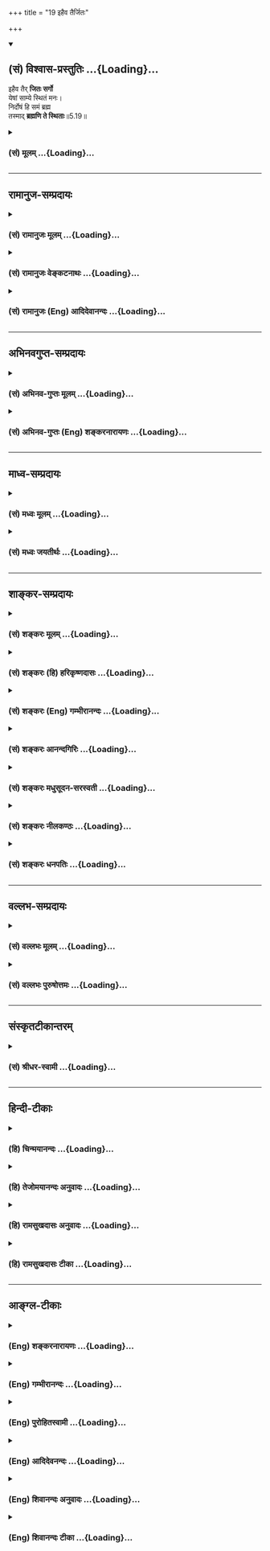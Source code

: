 +++
title = "19 इहैव तैर्जितः"

+++
<div class="js_include" newlevelforh1="2" title="(सं) विश्वास-प्रस्तुतिः" unfilled url="/mahAbhAratam/vyAsaH/shlokashaH/06-bhIShma-parva/03-bhagavad-gItA-parva/saMskRtam/vishvAsa-prastutiH/05_karma-saMnyAsa-yogaH/19_ihaiva_tairjitaH.md">
<details open><summary><h2>(सं) विश्वास-प्रस्तुतिः ...{Loading}...</h2></summary>

इहैव तैर् **जितः सर्गो**  
येषां साम्ये स्थितं मनः।  
निर्दोषं हि समं ब्रह्म  
तस्माद् **ब्रह्मणि ते स्थिताः**॥5.19॥
</details>
</div>
<div class="js_include collapsed" newlevelforh1="3" title="(सं) मूलम्" unfilled url="/mahAbhAratam/vyAsaH/shlokashaH/06-bhIShma-parva/03-bhagavad-gItA-parva/saMskRtam/mUlam/05_karma-saMnyAsa-yogaH/19_ihaiva_tairjitaH.md">
<details><summary><h3>(सं) मूलम् ...{Loading}...</h3></summary>

इहैव तैर्जितः सर्गो येषां साम्ये स्थितं मनः।  
निर्दोषं हि समं ब्रह्म तस्माद्ब्रह्मणि ते स्थिताः।।5.19।।
</details>
</div>


_________________
## रामानुज-सम्प्रदायः
<div class="js_include collapsed" newlevelforh1="3" title="(सं) रामानुजः मूलम्" unfilled url="/mahAbhAratam/vyAsaH/shlokashaH/06-bhIShma-parva/03-bhagavad-gItA-parva/saMskRtam/rAmAnujaH/mUlam/05_karma-saMnyAsa-yogaH/19_ihaiva_tairjitaH.md">
<details><summary><h3>(सं) रामानुजः मूलम् ...{Loading}...</h3></summary>

।।5.19।।**इह एव** साधनानुष्ठानदशायाम् एव **तैः सर्गो जितः** संसारो जितः
**येषाम्** उक्तरीत्या सर्वेषु आत्मसु **साम्ये स्थितं मनः निर्दोषं हि समं
ब्रह्म** प्रकृतिसंसर्गदोषवियुक्ततया समम् आत्मवस्तु हि ब्रह्म आत्मसाम्ये
स्थिताः चेद् **ब्रह्मणि स्थिता** एव **ते।** ब्रह्मणि स्थितिः एव हि
संसारजयः। आत्मसु ज्ञानैकाकारतया साम्यम् एव अनुसन्दधाना मुक्ता एव
इत्यर्थः। येन प्रकारेण अवस्थितस्य कर्मयोगिनः समदर्शनरूपो ज्ञानविपाको भवति
तं प्रकारम् उपदिशति

</details>
</div>
<div class="js_include collapsed" newlevelforh1="3" title="(सं) रामानुजः वेङ्कटनाथः" unfilled url="/mahAbhAratam/vyAsaH/shlokashaH/06-bhIShma-parva/03-bhagavad-gItA-parva/saMskRtam/rAmAnujaH/venkaTanAthaH/05_karma-saMnyAsa-yogaH/19_ihaiva_tairjitaH.md">
<details><summary><h3>(सं) रामानुजः वेङ्कटनाथः ...{Loading}...</h3></summary>

  
  
।।5.19।। इदं समदर्शित्वं न कालान्तरभाविफलसाधनमात्रं किन्त्विदानीमेव
निश्श्रेयसकल्पां क्लेशनिवृत्तिं दिशतीति समदर्शिनां प्रशंसा क्रियते
इहैवेति श्लोकेन। साधनानुष्ठानदशायामेवेति इहशब्दस्यात्र लोकपरत्वादपि
स्वावस्थाविशेषपरत्वमेवोचितमिति भावः। संसारो जित इति मुक्तप्रायास्त
इत्यर्थः। सृष्ट्यादेरत्रानन्वयात्सर्गशब्दः सृज्यत इति व्युत्पत्त्याऽत्र
संसारपरः। ब्राह्मणचण्डालादीनां
स्पृश्यत्वादिसाम्यप्रसङ्गव्युदासायउक्तरीत्येत्युक्तम्।
निरुपाधिकात्मस्वरूपं ज्ञानैकाकारतया सममिति
पूर्वभाष्योक्तप्रकारेणेत्यर्थः। नन्वात्मन्येव स्थितिः संसारजयहेतुः न तु
तत्साम्ये तत्राह निर्दोषं हि समं ब्रह्मइति। ब्रह्मत्वमेव विधेयम्
अन्यथातस्माद्ब्रह्मणि ते स्थिताः इत्यनन्वयात् समदर्शिनो ब्रह्मणि स्थिताः
समस्य ब्रह्मत्वात् इति ह्यन्वयः स्यात् ततश्चोक्तचोद्यपरिहार
इत्यभिप्रायेणाह आत्मवस्त्विति। ततः किं प्रकृतस्येत्यत्राह ब्रह्मणि
स्थितिरिति। ब्रह्मशब्दोऽत्र शुद्धात्मनि ब्रह्मसाम्यात्। अत्र फलितं
पिण्डितार्थमाह आत्मस्विति।  
  

</details>
</div>
<div class="js_include collapsed" newlevelforh1="3" title="(सं) रामानुजः (Eng) आदिदेवानन्दः" unfilled url="/mahAbhAratam/vyAsaH/shlokashaH/06-bhIShma-parva/03-bhagavad-gItA-parva/saMskRtam/rAmAnujaH/english/AdidevAnandaH/05_karma-saMnyAsa-yogaH/19_ihaiva_tairjitaH.md">
<details><summary><h3>(सं) रामानुजः (Eng) आदिदेवानन्दः ...{Loading}...</h3></summary>

5.19 By those whose minds rest in ealness with regard to all selves in the aforesaid manner, even here, i.e., even at the stage of executing
the means, Samsara is overcome. For the Brahman is of the same nature
everywhere when uncontaminated. The meaning is that the substance of
self, when free from the contaminations resulting from contact with the
Prakrti (body), is the same everywhere i.e., as the Brahman (the Atman).
If they are fixed in the eality of all selves, they verily abide in
Brahman. The abidance in the Brahman is verily the conest of Samsara.
Those who contemplate on the sameness of all selves, because of their
having the form of knowledge, they are liberated. Sri Krsna now teaches
that mode of life by following which the maturity of knowledge in the
form of sameness of vision comes to a Karma Yogin.

</details>
</div>


_________________
## अभिनवगुप्त-सम्प्रदायः
<div class="js_include collapsed" newlevelforh1="3" title="(सं) अभिनव-गुप्तः मूलम्" unfilled url="/mahAbhAratam/vyAsaH/shlokashaH/06-bhIShma-parva/03-bhagavad-gItA-parva/saMskRtam/abhinava-guptaH/mUlam/05_karma-saMnyAsa-yogaH/19_ihaiva_tairjitaH.md">
<details><summary><h3>(सं) अभिनव-गुप्तः मूलम् ...{Loading}...</h3></summary>

।।5.19।। No commentary.

</details>
</div>
<div class="js_include collapsed" newlevelforh1="3" title="(सं) अभिनव-गुप्तः (Eng) शङ्करनारायणः" unfilled url="/mahAbhAratam/vyAsaH/shlokashaH/06-bhIShma-parva/03-bhagavad-gItA-parva/saMskRtam/abhinava-guptaH/english/shankaranArAyaNaH/05_karma-saMnyAsa-yogaH/19_ihaiva_tairjitaH.md">
<details><summary><h3>(सं) अभिनव-गुप्तः (Eng) शङ्करनारायणः ...{Loading}...</h3></summary>

5.19 This sloka does not exit in Gitartha sangraha of Abhinavagupta.

</details>
</div>


_________________
## माध्व-सम्प्रदायः
<div class="js_include collapsed" newlevelforh1="3" title="(सं) मध्वः मूलम्" unfilled url="/mahAbhAratam/vyAsaH/shlokashaH/06-bhIShma-parva/03-bhagavad-gItA-parva/saMskRtam/madhvaH/mUlam/05_karma-saMnyAsa-yogaH/19_ihaiva_tairjitaH.md">
<details><summary><h3>(सं) मध्वः मूलम् ...{Loading}...</h3></summary>

।।5.19।। तदैव स्तौति इहैवेति।

</details>
</div>
<div class="js_include collapsed" newlevelforh1="3" title="(सं) मध्वः जयतीर्थः" unfilled url="/mahAbhAratam/vyAsaH/shlokashaH/06-bhIShma-parva/03-bhagavad-gItA-parva/saMskRtam/madhvaH/jayatIrthaH/05_karma-saMnyAsa-yogaH/19_ihaiva_tairjitaH.md">
<details><summary><h3>(सं) मध्वः जयतीर्थः ...{Loading}...</h3></summary>

।।5.19।। ननूत्तरवाक्ये साम्यदर्शनं मुक्तिसाधनमेवोच्यते तत्कथमुच्यते
अपरोक्षज्ञानसाधनमिति प्राग्ज्ञानिनोऽपि जन्मान्तरसद्भाव उक्तः
तत्कथमिहैवेति तद्देह एव मुक्तिरुक्तेत्यत आह **तदेवे**ति।
स्तुतावधिकोक्तिः सम्भवतीति भावः।

</details>
</div>


_________________
## शाङ्कर-सम्प्रदायः
<div class="js_include collapsed" newlevelforh1="3" title="(सं) शङ्करः मूलम्" unfilled url="/mahAbhAratam/vyAsaH/shlokashaH/06-bhIShma-parva/03-bhagavad-gItA-parva/saMskRtam/shankaraH/mUlam/05_karma-saMnyAsa-yogaH/19_ihaiva_tairjitaH.md">
<details><summary><h3>(सं) शङ्करः मूलम् ...{Loading}...</h3></summary>

।।5.19।। **इह एव** जीवद्भिरेव **तैः** समदर्शिभिः पण्डितैः **जितः**
वशीकृतः **सर्गः** जन्म **येषां साम्ये** सर्वभूतेषु ब्रह्मणि समभावे
**स्थितं** निश्चलीभूतं **मनः** अन्तःकरणम्। **निर्दोषं** यद्यपि दोषवत्सु
श्वपाकादिषु मूढैः तद्दोषैः दोषवत् इव विभाव्यते तथापि तद्दोषैः अस्पृष्टम्
इति निर्दोषं दोषवर्जितं हि यस्मात् नापि स्वगुणभेदभिन्नम् निर्गुणत्वात्
चैतन्यस्य। वक्ष्यति च भगवान् इच्छादीनां क्षेत्रधर्मत्वम्
अनादित्वान्निर्गुणत्वात् (गीता 13.31) इति च। नापि अन्त्या विशेषाः आत्मनो
भेदकाः सन्ति प्रतिशरीरं तेषां सत्त्वे प्रमाणानुपपत्तेः। अतः **समं
ब्रह्म** एकं च। **तस्मात् ब्रह्मणि** एव **ते स्थिताः।** तस्मात् न
दोषगन्धमात्रमपि तान् स्पृशति देहादिसंघातात्मदर्शनाभिमानाभावात् तेषाम्।
देहादिसंघातात्मदर्शनाभिमानवद्विषयं तु तत् सूत्रम् समासमाभ्यां विषमसमे
पूजातः (गौ0 स्मृ0 17.20) इति पूजाविषयत्वेन विशेषणात्। दृश्यते हि
ब्रह्मवित् षडङ्गवित् चतुर्वेदवित् इति पूजादानादौ गुणविशेषसंबन्धः कारणम्।
ब्रह्म तु सर्वगुणदोषसंबन्धवर्जितमित्यतः ब्रह्मणि ते स्थिताः इति युक्तम्।
कर्मविषयं च समासमाभ्याम् इत्यादि। इदं तु सर्वकर्मसंन्यासविषयं प्रस्तुतम्
सर्वकर्माणि मनसा (गीता 5.13) इत्यारभ्य आध्यायपरिसमाप्तेः।। यस्मात्
निर्दोषं समं ब्रह्म आत्मा तस्मात्

</details>
</div>
<div class="js_include collapsed" newlevelforh1="3" title="(सं) शङ्करः (हि) हरिकृष्णदासः" unfilled url="/mahAbhAratam/vyAsaH/shlokashaH/06-bhIShma-parva/03-bhagavad-gItA-parva/saMskRtam/shankaraH/hindI/harikRShNadAsaH/05_karma-saMnyAsa-yogaH/19_ihaiva_tairjitaH.md">
<details><summary><h3>(सं) शङ्करः (हि) हरिकृष्णदासः ...{Loading}...</h3></summary>

।।5.19।। उ₀ वे दोषी नहीं हैं क्योंकि जिनका अन्तःकरण समतामें अर्थात् सब
भूतोंके अन्तर्गत ब्रह्मरूप समभावमें स्थित यानी निश्चल हो गया है उन
समदर्शी पण्डितोंने यहाँ जीवितावस्थामें ही सर्गको यानी जन्मको जीत लिया है
अर्थात् उसे अपने अधीन कर लिया है। क्योंकि ब्रह्म निर्दोष ( और सम ) है।
यद्यपि मूर्ख लोगोंको दोषयुक्त चाण्डालादिमें उनके दोषोंके कारण आत्मा
दोषयुक्तसा प्रतीत होता है तो भी वास्तवमें वह ( आत्मा ) उनके दोषोंसे
निर्लिप्त ही है। चेतन आत्मा निर्गुण होनेके कारण अपने गुणके भेदसे भी
भिन्न नहीं है। भगवान् भी इच्छादिको क्षेत्रके ही धर्म बतलावेंगे तथा अनादि
और निर्गुण होनेके कारण ( आत्मा लिप्त नहीं होता ) यह भी कहेंगे। ( वैशेषिक
शास्त्रमें बतलाये हुए नित्य द्रव्यगत ) अन्त्य विशेष भी आत्मामें भेद
उत्पन्न करनेवाले नहीं हैं क्योंकि प्रत्येक शरीरमें उन अन्त्य विशेषोंके
होनेका कोई प्रमाण सम्भव नहीं है। अतः ( यह सिद्ध हुआ कि ) ब्रह्म सम है और
एक ही है। इसलिये वे समदर्शी पुरुष ब्रह्ममें ही स्थित हैं इसी कारण उनको
दोषकी गन्ध भी स्पर्श नहीं कर पाती क्योंकि उनमेंसे देहादि संघातको
आत्मारूपसे देखनेका अभिमान जाता रहा है।। समासमाभ्यां विषमसमे पूजातः यह
सूत्र पूजाविषयक विशेषणसे युक्त होनेके कारण देहादि संघातमें आत्मदृष्टिके
अभिमानवाले पुरुषोंके विषयमें है। क्योंकि पूजा दान आदि कर्मोंमें (
भेदबुद्धिका ) कारण ब्रह्मवेत्ता छओं अङ्गोंको जाननेवाला चारों वेदोंको
जाननेवाला इत्यादि विशेष गुणोंका सम्बन्ध देखा जाता है। परंतु ब्रह्म
सम्पूर्ण गुणदोषोंके सम्बन्धसे रहित है इसलिये यह ( कहना ) ठीक है कि वे
ब्रह्ममें स्थित हैं। इसके अतिरिक्त समासमाभ्याम् इत्यादि कथन तो
कर्मियोंके विषयमें है और यह सर्वकर्माणि मनसा इस श्लोकसे लेकर
अध्यायसमाप्तितक सारा प्रकरण सर्वकर्मसंन्यासी के विषयमें है।

</details>
</div>
<div class="js_include collapsed" newlevelforh1="3" title="(सं) शङ्करः (Eng) गम्भीरानन्दः" unfilled url="/mahAbhAratam/vyAsaH/shlokashaH/06-bhIShma-parva/03-bhagavad-gItA-parva/saMskRtam/shankaraH/english/gambhIrAnandaH/05_karma-saMnyAsa-yogaH/19_ihaiva_tairjitaH.md">
<details><summary><h3>(सं) शङ्करः (Eng) गम्भीरानन्दः ...{Loading}...</h3></summary>

5.19 Iha eva, here itself, even while they are living; is sargah, rirth;
jitah, conered, overcome; taih, by them, by the learned ones who see
with eanimity; yesam, whose; manah, minds, the internal organs; are
sthitam, established, made steadfast; samye, on sameness, in Brahman
that exists as the same in all beings. It is nirdosam, free from
defects. Because of Its existence in such mean objects as an eater of
dog's meat, etc., though It is supposed by fools to be affected by the
defects of those (objects), still It remains untouched by those
blemishes, hi, because It is free from defects. Nor even is It
differentiated by Its alities, since Consciousness is free from
alifications. And the Lord will speak of desires etc. (cf. 13.6 etc.) as
the attributes of the aggregate of body and organs, and will also say,
'Being without beginning and without alities' (13.31). Nor even are
there the ultimate distinctions which can create differentiation in the
Self, \[According to the Vaisesikas, everything is possessed of not only
alities but also of antya-visesa (ultimate distinction), which is a
category like substance, ality, action, etc. This distinction makes
every entity different from other entities. Thus, individual souls have
their own ultimate distinctions by the very fact that they are
individuals. Vedanta denies such a category. Besides, the Self is one
and omnipresent. Therefore there is nothing else from which It can be
distinguished.-Tr.\] because there is nothing to prove that these
ultimate distinctions exist in every body. Hence, samam brahma, Brahman
is the same and one. Tasmat, therefore; te, they; sthitah, are
established; brahmani, in Brahman Itself. As a result, not even a shade
of defect touches them. For they have no self-identification in the form
of perceiving the aggregate of body etc. as the Self. On the other hand,
that statement (Gau. Sm. 17.20) refers to the man who has
self-identification in the form of perceiving the aggregate of body,
(organs) etc. as the Self, for that statement-'A sacrificer incurs sin
by not adoring eally one who is an eal, and by adoring eally one who is
not eal to himself, pointedly refers to persons who are the objects of
adoration. It is indeed seen that in worship, charity, etc. the
determining factors are the possession of such special alities as being
'a knower of Brahman', 'versed in the six auxiliary branches of Vedic
learning', and 'versed in the four Vedas'. But Brahman is bereft of
association with all alities and defects. This being so, it is logical
that they are established in Brahman. And 'adoring an eal, ৷৷.an uneal,'
etc. has reference to men of action. \[Those engaged in actions with a
sense of agentship, etc.-Tr.\] But this subject under consideration,
beginning from 'The embodied man৷৷.having given up all actions mentally'
(13) to the end of the chapter, is concerning one who has given up all
actions. Since the Self is Brahman which is without blemish and is the
same (in all), therefore-

</details>
</div>
<div class="js_include collapsed" newlevelforh1="3" title="(सं) शङ्करः आनन्दगिरिः" unfilled url="/mahAbhAratam/vyAsaH/shlokashaH/06-bhIShma-parva/03-bhagavad-gItA-parva/saMskRtam/shankaraH/AnandagiriH/05_karma-saMnyAsa-yogaH/19_ihaiva_tairjitaH.md">
<details><summary><h3>(सं) शङ्करः आनन्दगिरिः ...{Loading}...</h3></summary>

।।5.19।। सात्त्विकेषु राजसेषु तामसेषु च सत्वेषु समत्वदर्शनमनुचितमिति
शङ्कते **नन्विति।** सर्वत्र समदर्शिनस्तच्छब्देन परामृश्यन्ते। तेषां
दोषवत्त्वादभोज्यान्नत्वमित्यत्र प्रमाणमाह **समासमाभ्यामिति।**
समानामध्ययनादिभिः। समानधर्मकाणां वस्त्रालंकारादिपूजया विषमे
प्रतिपत्तिविशेषे क्रियमाणे सत्यसमानां चासमानधर्मकाणां
कस्यचिदेकवेदत्वमपरस्य द्विवेदत्वमित्यादिधर्मवतां प्रागुक्ततया पूजया समे
प्रतिपत्तिविशेषे पूजयिता पुरुषविशेषं ज्ञात्वा
प्रतिपत्तिमकुर्वन्धनाद्धर्माच्च हीयते तेन सात्त्विके राजसतामसयोश्च
समबुद्धिं कुर्वन्प्रत्यवैतीत्यर्थः। उत्तरत्वेनोत्तरश्लोकमवतारयति **न ते
दोषवन्त इति।** स्मृत्यवष्टम्भेन सर्वसत्त्वेषु समत्वदर्शिनां
दोषवत्त्वमुक्तं कथं नास्तीति प्रतिज्ञामात्रेण सिध्यतीति शङ्कते
**कथमिति।** स्मृतेर्गतिमग्रे वदिष्यन्निर्दोषत्वं समत्वदर्शिनां विशदयति
**इहैवेति।** सर्वेषां चेतनानां साम्ये प्रवणमनसां ब्रह्मलोकगमनमन्तरेण
तस्मिन्नेव देहे परिभूतजन्मनामशेषदोषराहित्ये हेतुमाह **निर्दोषं हीति।**
वर्तमानो देहः सप्तम्या परिगृह्यते। तानेव समदर्शिनो विशिनष्टि
**येषामिति।** ननु ब्रह्मणो निर्दोषत्वमसिद्धं दोषवत्सु श्वपाकादिषु
तद्दोषैर्दोषवत्त्वोपलम्भसंभवात्तत्राह **यद्यपीति।** यस्मात्तन्निर्दोषं
तस्मात्तस्मिन्ब्रह्मणि स्थितैर्निर्दोषैः सर्गो जित इति संबन्धः। ब्रह्मणो
गुणभूयस्त्वादल्पीयान्दोषोऽपि स्यादित्याशङ्क्याह **नापीति।** चेतनस्य
स्वगुणविशेषविशिष्टत्वमनिष्टं निर्गुणत्वश्रवणादित्ययुक्तमिच्छादीनां
परिशेषादात्मधर्मत्वस्य कैश्चिन्निश्चितत्वादित्याशङ्क्याह **वक्ष्यति
चेति।** आत्मनो निर्गुणत्वे वाक्यशेषं प्रमाणयति **अनादित्वादिति।** चकारो
वक्ष्यतीत्यनेन संबन्धार्थः। गुणदोषवशादात्मनो भेदाभावेऽपि
भेदोऽन्त्यविशेषेभ्यो भविष्यतीत्यतिप्रसङ्गादाशङ्क्य दूषयति **नापीति।**
प्रतिशरीरमात्मभेदसिद्धौ तद्धेतुत्वेन तेषां सत्त्वं तेषां च सत्त्वे
प्रतिशरीरमात्मनो भेदसिद्धिरिति परस्पराश्रयत्वमभिप्रेत्य हेतुमाह
प्रतिशरीरमिति। आत्मनो भेदकाभावे फलितमाह **अत इति।** समत्वमेव व्याकरोति
**एकं चेति।** ब्रह्मणो निर्विशेषत्वेनैकत्वाज्जीवानां च
भेदकाभावेनैकत्वस्योक्तत्वादेकलक्षणत्वादेकत्वं जीवब्रह्मणोरेष्टव्यमित्याह
**तस्मादिति।** जीवब्रह्मणोरेकत्वे जीवानां ब्रह्मवन्निर्दोषत्वं
सिध्यतीत्याह **तस्मान्नेति।** तच्छब्दार्थमेव स्फोरयति **देहादीति।** यदि
सर्वसत्त्वेषु समत्वदर्शनमदुष्टमिष्टं तर्हि कथं गौतमसूत्रमित्याशङ्क्याह
**देहादिसंघातेति।** सूत्रस्य यथोक्ताभिमानवद्विषयत्वे गमकमाह **पूजेति।**
यदि वा चतुर्वेदानामेव सतां पूजया वैषम्यं यदि वा चतुर्वेदानां षडङ्गविदां
च पूजया साम्यं तदा तेषामुक्तपूजाविषयाणां केषांचिन्मनोविकारसंभवे कर्ता
प्रत्यवैतीत्यविद्वद्विषयत्वं सूत्रस्य प्रतिभातीत्यर्थः। तत्रैव
चानुभवमनुकूलत्वेनोदाहरति **दृश्यते हीति।** देहादिसंघाताभिमानवतां
गुणदोषसंबन्धसंभवात्तद्विषयं सूत्रमित्युक्तमिदानीं
ब्रह्मात्मदर्शनाभिमानवतां गुणदोषासंबन्धान्न तद्विषयं
सूत्रमित्यभिप्रेत्याह **ब्रह्म त्विति।** इतश्च नेदं सूत्रं
ब्रह्मविद्विषयमित्याह **कर्मीति।** तत्रैव पूजापरिभवसंभवादित्यर्थः। ननु
यत्र समत्वदर्शनं तत्रैव त्विदं सूत्रं नतु कर्मिण्यकर्मिणि वेति
विभागोऽस्ति तत्राह **इदं त्विति।** समत्वदर्शनस्य संन्यासिविषयत्वेन
प्रस्तुतत्वे हेतुमाह **सर्वकर्माणीति।**
आऽध्यायपरिसमाप्तेःसर्वकर्माणीत्यारभ्य तत्र तत्र
सर्वकर्मसंन्यासाभिधानात्तद्विषयमिदं समत्वदर्शनं गम्यते तत्र तन्निरहंकारे
निरवकाशं सूत्रमित्यर्थः।

</details>
</div>
<div class="js_include collapsed" newlevelforh1="3" title="(सं) शङ्करः मधुसूदन-सरस्वती" unfilled url="/mahAbhAratam/vyAsaH/shlokashaH/06-bhIShma-parva/03-bhagavad-gItA-parva/saMskRtam/shankaraH/madhusUdana-sarasvatI/05_karma-saMnyAsa-yogaH/19_ihaiva_tairjitaH.md">
<details><summary><h3>(सं) शङ्करः मधुसूदन-सरस्वती ...{Loading}...</h3></summary>

।।5.19।। ननु सात्त्विकराजसतामसेषु स्वभावविषमेषु प्राणिषु समत्वदर्शनं
धर्मशास्त्रनिषिद्धम्। तथाचतस्यान्नमभोज्यम्इत्युपक्रम्य गौतमः
स्मरतिसमासमाभ्यां विषमसमे पूजातः इति। समासमाभ्यामिति चतुर्थीद्विवचनम्।
विषमसमे इति द्वन्द्वैकवद्भावेन सप्तम्येकवचनम्।
चतुर्वेदपारगाणामत्यन्तसदाचाराणां यादृशो वस्त्रालंकारान्नादिदानपुरःसरः
पूजाविशेषः क्रियते तत्समायैवान्यस्मै चतुर्वेदपारगाय सदाचाराय विषमे
तदपेक्षया न्यूने पूजाप्रकारे कृते तथाल्पवेदानां हीनाचाराणां यादृशो
हीनसाधनः पूजाप्रकारः क्रियते तादृशायैवासमाय
पूर्वोक्तवेदपारगसदाचारब्राह्मणापेक्षया हीनाय तादृशहीनपूजाधिके
मुख्यपूजासमे पूजाप्रकारे कृते उत्तमस्य हीनतया हीनस्योत्तमतया पूजातो
हेतोस्तस्य पूजयितुरन्नमभोज्यं भवतीत्यर्थः। पूजयिता
प्रतिपत्तिविशेषमकुर्वन्धनाद्धर्माच्च हीयत इति च दोषान्तरम्। यद्यपि
यतीनां निष्परिग्रहाणां पाकाभावाद्धनाभावाच्चाभोज्यान्नत्वं धनहीनत्वं च
स्वतएव विद्यते तथापि धर्महानिर्दोषो भवत्येव। अभोज्यान्नत्वं चाशुचित्वेन
पापोत्पत्त्युपलक्षणम्। तपोधनानां च तपएव धनमिति तद्धानिरपि दूषणं
भवत्येवेति कथं समदर्शिनः पण्डिता जीवन्मुक्ता इति प्राप्ते परिहरति तैः
समदर्शिभिः पण्डितैरिहैव जीवनदशायामेव जितोऽतिक्रान्तः सर्गः सृज्यत इति
व्युत्पत्त्या द्वैतप्रपञ्चः। देहपातादूर्ध्वमतिक्रमितव्य इति किमु
वक्तव्यम्। कैः। येषां साम्ये सर्वभूतेषु विषमेष्वपि वर्तमानस्य ब्रह्मणः
समभावे स्थितं निश्चलं मनः। हि यम्मान्निर्दोषं समं सर्वविकारशून्यं
कूटस्थनित्यमेकं च ब्रह्म तस्मात्ते समदर्शिनो ब्रह्मण्येव स्थिताः। अयं
भावः दुष्टत्वं हि द्वेधा भवति अदुष्टस्यापि दुष्टसंबन्धात्स्वतो
दुष्टत्वाद्वा। यथा गङ्गोदकस्य मूत्रगर्तपातात् स्वतएव वा यथा मूत्रादेः।
तत्र दोषवस्तु श्वपाकादिषु स्थितं तद्दोषैर्दुष्यति ब्रह्मेति
मूढैर्विभाव्यमानमपि सर्वदोषासंसृष्टमेव ब्रह्म व्योमवदसङ्गत्वात्। असङ्गो
ह्ययं पुरुषःसूर्यो यथा सर्वलोकस्य चक्षुर्न लिप्यते चाक्षुषैर्बाह्यदोषैः।
एकस्तथा सर्वभूतान्तरात्मा न लिप्यते लोकदुःखेन बाह्यः इति श्रुतेः। नापि
कामादिधर्मवत्तया स्वतएव कलुषितं कामादेरन्तःकरणधर्मत्वस्य
श्रुतिस्मृतिसिद्धत्वात्। तस्मान्निर्दोषब्रह्मरूपा यतयो जीवन्मुक्ता
अभोज्यान्नादिदोषदुष्टाश्चेति व्याहतम्।
स्मृतिस्त्वविद्वद्गृहस्थविषयैवतस्यान्नमभोज्यम् इत्युपक्रमात् पूजात इति
मध्ये निर्देशात्धनाद्धर्माच्च हीयते इत्युपसंहाराच्चेति द्रष्टव्यम्।

</details>
</div>
<div class="js_include collapsed" newlevelforh1="3" title="(सं) शङ्करः नीलकण्ठः" unfilled url="/mahAbhAratam/vyAsaH/shlokashaH/06-bhIShma-parva/03-bhagavad-gItA-parva/saMskRtam/shankaraH/nIlakaNThaH/05_karma-saMnyAsa-yogaH/19_ihaiva_tairjitaH.md">
<details><summary><h3>(सं) शङ्करः नीलकण्ठः ...{Loading}...</h3></summary>

।।5.19।। ननुसमासमाभ्यां विषमसमे पूजातः इति तुल्यश्रुतशीलाय ब्राह्मणद्वयाय
विषमां पूजां प्रयुक्तवतः तथा अतुल्यश्रुतशीलाय ब्राह्मणद्वयाय समां पूजां
प्रयुक्तवतश्चाभोज्यान्नत्वं गौतमेन स्मर्यते तत्कथं ब्राह्मणचण्डालयोः
समदर्शित्वं युक्तमित्याशङ्क्याह **इहैवेति।** येषां मनः सर्वभूतेषु साम्ये
ब्रह्मभावे स्थितं निश्चलं तैरिहैव जीवद्भिरेव सर्गो जन्म जितो वशीकृतः। हि
यस्मान्निर्दोषं समं सर्वत्राविषमं ब्रह्मास्ति यथा
हिरण्मययोर्देवतातत्पीठयोः स्वर्णदृक्साम्यं पश्यति पूजकस्तु
आकारदृक्तारतम्यं पश्यति तद्वत्। पूजास्मृतिर्भ्रान्तिकृततारतम्यविषया।
साम्यदृष्टिस्तु तत्त्वविषयेति भावः। यस्मादेवं ते साम्यं पश्यन्ति
तस्माद्ब्रह्मण्यखण्डैकरसे ते द्रष्टारः स्थिता एकीभावेन समाप्तिं गताः।

</details>
</div>
<div class="js_include collapsed" newlevelforh1="3" title="(सं) शङ्करः धनपतिः" unfilled url="/mahAbhAratam/vyAsaH/shlokashaH/06-bhIShma-parva/03-bhagavad-gItA-parva/saMskRtam/shankaraH/dhanapatiH/05_karma-saMnyAsa-yogaH/19_ihaiva_tairjitaH.md">
<details><summary><h3>(सं) शङ्करः धनपतिः ...{Loading}...</h3></summary>

।।5.19।। ननु सात्त्विकादिषु समत्वदर्शनमनुचितंसमासमाभ्यां विषमसमे पूजातः
इति तस्यान्नमभोज्यमित्युपक्रम्य स्मृत्या
समदर्शिनोऽभोज्यान्नत्वप्रतिपादनात् समानामध्ययनादिभिस्तुल्यधर्मवतां
वस्त्रालंकाररत्नादिदानपूर्वके विषमे पूजाविशेषे क्रियमाणे सति असमानां च
कस्यचित् द्विवेदाध्ययनमपरस्यैकवेदाध्ययनमित्येवमध्यनादिभिरतुल्यधर्मवतां
प्रागुक्ते समे पूजाविशेषे तस्याः पूजातो हेतोः पूजयिता पुरुषविशेषं
ज्ञात्वा पूजाविशेषमकुर्वन्नभोज्यान्नो भवति धनाद्धर्माच्च हीयत इति
स्मृतेरर्थः। तथाच सर्वसत्त्वेषु समत्वदर्शिनः दोषवत्त्वमित्याशङ्कायाः
कार्यकरणसंघातात्मदर्शनाभिमानवत्कर्मठविषया तु गौतमस्मृतिः। पूजात इति
पूजाविषयत्वेन विशेषणात्। इदं तु यः सर्वकर्मसंन्यासी निष्परिग्रहः
पाकानधिकारी अभोज्यान्नो धनहीनो धर्मादिदत्तजलाञ्जलिः तत्त्ववित्
तद्विषयमिति विषयभेदेनाविरोधमभिप्रेत्योत्तरमाह **इहेति।** इहैव जीवद्भिरेव
तैर्जितो वशीकृतः अतिक्रान्तो जन्मादिलक्षणः संसारः। कैरित्यपैक्षायामाह।
येषां सर्वसत्त्वेषु ब्राह्मणः समभावे स्थितं स्थिरीभूतं मनोऽन्तःकरणम्। हि
यस्मान्मनः स्थितिविषयो ब्रह्म निर्दोषं तोषवत्सु चाण्डालादिषु
स्थितमप्याकाशवत्तद्दोषैरस्पृष्टमतएव समं सदैव सर्वत्रैकरुपम्।
तस्मादेतादृशे ब्रह्मणि ते पण्डिताः स्थिताः अतो न दोषगन्धमात्रमपि
तान्स्पृशतीत्यर्थः।

</details>
</div>


_________________
## वल्लभ-सम्प्रदायः
<div class="js_include collapsed" newlevelforh1="3" title="(सं) वल्लभः मूलम्" unfilled url="/mahAbhAratam/vyAsaH/shlokashaH/06-bhIShma-parva/03-bhagavad-gItA-parva/saMskRtam/vallabhaH/mUlam/05_karma-saMnyAsa-yogaH/19_ihaiva_tairjitaH.md">
<details><summary><h3>(सं) वल्लभः मूलम् ...{Loading}...</h3></summary>

।।5.19।। अतो यद्यत्समं तद्ब्रह्मरूपमिति मन्तव्यं यदि मनोऽपि निरोधे समं
स्यात्तदा ब्रह्मैव तादात्म्यात्सिद्ध्यसिद्धयो ৷৷. समत्वं योगः 2।48
इत्युक्तत्वात्। तद्विषयके मनसि ते ब्रह्मतादात्म्यापन्ना इत्याह इहैवेति।
येषां साम्ये स्थितं मनस्तैः सर्गः प्रवाहमार्गो जितः। समदर्शिनः इत्यस्याथ
त्वयमेव विवृणोति निर्दोष हि समं ब्रह्मेति। तस्मात्ते ब्रह्मणि स्थिता
इत्यर्थो ज्ञातव्यः।

</details>
</div>
<div class="js_include collapsed" newlevelforh1="3" title="(सं) वल्लभः पुरुषोत्तमः" unfilled url="/mahAbhAratam/vyAsaH/shlokashaH/06-bhIShma-parva/03-bhagavad-gItA-parva/saMskRtam/vallabhaH/puruShottamaH/05_karma-saMnyAsa-yogaH/19_ihaiva_tairjitaH.md">
<details><summary><h3>(सं) वल्लभः पुरुषोत्तमः ...{Loading}...</h3></summary>

  
  
।।5.19।। य एतादृशास्त उत्तमा इत्याह इहैवेति। येषां मनः साम्ये समभावे
स्थितं तैरिहैव सर्गो जितः। अत्रायं भावः भगवता स्वक्रीडार्थं जगदुत्पादितं
तत्र यस्य यादृशेच्छया यो भाव उत्पादितः स तथैव करोति। स योग्यो भवति नवेति
किमर्थं विचारणीयम् अतो येषां मनः साम्ये भगवत्क्रीडारूपे स्थितं तैरिहैव
अधिष्ठानात्मकदेह एव सर्गः संसारो मायारूपो जितः। यतो ब्रह्म समं
स्वक्रीडार्थरूपेषु निर्दोषं तेषु दोषादिरहितं तस्माद्येषां मनः साम्ये
स्थितं ते ब्रह्मणि ब्रह्मभावे स्थिताः अतस्तैः संसारो जित इत्यर्थः। यद्वा
सर्गः स्वोत्पत्तिर्जिता वशीकृता सफलीकृतेत्यर्थः। भगवता
स्वमेवार्थमुत्पादितास्तत्कृतमिति भावः। यद्वा येषां मनः संयोगवियोगयोः
साम्येन स्थितं तैरिहैव अधिकरणदेह एव सर्गः अलौकिकोऽग्रेभावी जितो वशीकृतः
सर्वथैवालौकिकदेहो भावरूपो वशे जातो यतोऽयं यदैवेच्छति तदैव भावप्राकट्यं
भवतीति भावः। हीति युक्तमेव। यतो ब्रह्म भगवान् स्वस्थायिरसात्मकत्वात्
समानाद्यवस्थासु। निर्दोषं यथा रासे। यतो ब्रह्म तादृशं तस्मात् ते
ब्रह्मणि ब्रह्मभावे निरोधरूपे स्थिता इति भावः।  
  

</details>
</div>


_________________
## संस्कृतटीकान्तरम्
<div class="js_include collapsed" newlevelforh1="3" title="(सं) श्रीधर-स्वामी" unfilled url="/mahAbhAratam/vyAsaH/shlokashaH/06-bhIShma-parva/03-bhagavad-gItA-parva/saMskRtam/shrIdhara-svAmI/05_karma-saMnyAsa-yogaH/19_ihaiva_tairjitaH.md">
<details><summary><h3>(सं) श्रीधर-स्वामी ...{Loading}...</h3></summary>

।।5.19।। ननु विषमेषु समदर्शनं निषिद्धं कुर्वन्तोऽपि कथं ते पण्डिताः।
यथाह गौतमःसमासमाभ्यां विषमसमे पूजातः इति। अस्यार्थःसमाय पूजाया विषमे
प्रकारे कृते सति विषमाय च समे प्रकारे कृते सति स पूजक इह लोकात्परलोकाच्च
हीयत इति। तत्राह **इहैवेति।** इहैव जीवद्भिरेव तैः सृज्यत इति सर्गः
संसारो जितो निरस्तः। कैः। येषां मनः साम्ये समत्वे स्थितम्। तत्र हेतुः हि
यस्मात् ब्रह्म समं निर्दोषं च तस्मात्ते समदर्शिनो ब्रह्मण्येव स्थिताः।
ब्रह्मभावं प्राप्ता इत्यर्थः। गौतमोक्तस्तु दोषो ब्रह्मभावप्राप्तेः
पूर्वमेव। पूजात इति पूजकावस्थाश्रवणात्।

</details>
</div>


_________________
## हिन्दी-टीकाः
<div class="js_include collapsed" newlevelforh1="3" title="(हि) चिन्मयानन्दः" unfilled url="/mahAbhAratam/vyAsaH/shlokashaH/06-bhIShma-parva/03-bhagavad-gItA-parva/hindI/chinmayAnandaH/05_karma-saMnyAsa-yogaH/19_ihaiva_tairjitaH.md">
<details><summary><h3>(हि) चिन्मयानन्दः ...{Loading}...</h3></summary>

।।5.19।। इस श्लोक में प्राय सम्पूर्ण शास्त्र को ही गागर में सागर की
भाँति भर दिया गया है। प्रस्तुत प्रकरण के सन्दर्भ में सर्वप्रथम यह
दर्शाना आवश्यक था कि पूर्व श्लोक में वर्णित समदर्शनरूप पूर्णत्व कोई ऐसा
दैवी आदर्श नहीं जिसकी प्राप्ति या अनुभूति देहत्याग के पश्चात् स्वर्ग
नामक किसी लोक विशेष में होगी। पुराणों तथा यहूदी धर्मों में धर्म साधना और
जीवन का लक्ष्य स्वर्गप्राप्ति ही बताया गया है। एक बुद्धिमान् एवं
विचारशील पुरुष को स्वर्ग का आश्वासन एक आकर्षक माया जाल से अधिक कुछ
प्रतीत नहीं होता। ऐसे अस्पष्ट और अज्ञात लक्ष्य की प्राप्ति के लिये
बुद्धिमान् पुरुष को प्रोत्साहित नहीं किया जा सकता। उसमें उस लक्ष्य के
प्रति न उत्साह होगा और न लगन। स्वर्ग प्राप्ति के आश्वासन के विपरीत यहाँ
वेदान्त में स्पष्ट घोषणा की गयी है कि जीव का संसार यहीं पर समाप्त होकर
वह अपने अनन्तस्वरूप का साक्षात् अनुभव कर सकता है। आत्मानुभूति का यह
लक्ष्य मृत्यु के पश्चात् प्राप्य नहीं वरन् इसी जीवन में इसी देह में और
इसी लोक में प्राप्त करने योग्य है। जीवभाव की परिच्छिन्नताओं से ऊपर उठकर
मनुष्य ईश्वरानुभूति में स्थित रह सकता है। जीवत्व से ईश्वरत्व तक आरोहण
करने में कौन समर्थ है किस उपाय से संसार बन्धनों से मुक्ति पायी जा सकती
है इस श्लोक में केवल जीवन के लक्ष्य का ही नहीं बल्कि तत्प्राप्ति के लिए
साधन का भी संकेत किया गया है। भगवान् कहते हैं कि जिनका मन समत्व भाव में
स्थित है वे ब्रह्म में स्थित हैं। पतंजलि मुनि इसी बात को दूसरे शब्दों में
इस प्रकार कहते हैं कि योगश्चित्तवृत्तिनिरोध अर्थात् चित्तवृत्तियों के
निरोध को योग कहते हैं। जहाँ मन की वृत्तियों का पूर्ण निरोध हुआ वहाँ मन
का अस्तित्व ही समाप्त समझना चाहिए। मन ही वह उपाधि है जिसमें व्यक्त
चैतन्य जीव या अहंकार के रूप में प्रकट होकर स्वयं को सम्पूर्ण जगत् से
भिन्न मानता है। अत मन के नष्ट होने पर अहंकार और उसके संसार का भी नाश
अवश्यंभावी है। सांसारिक दुखों से मुक्त जीव अनुभव करता है कि वह
परमात्मस्वरूप से भिन्न नहीं। इस स्वरूपानुभूति के बिना पूर्व श्लोक में
कथित समदर्शित्व प्राप्त नहीं हो सकता। भगवान् कहते हैं कि जिसने सर्ग
(जन्मादिरूप संसार) को जीत लिया और जिसका मन समस्त परिस्थितिओं में समभाव
में स्थित रहता है वह पुरुष निश्चय ही ब्रह्म में स्थित है। प्रथम बार में
अध्ययन करने पर यह कथन अयुक्तिक प्रतीत हो सकता है। इसलिये भगवान् इसका
कारण बताते हैं क्योंकि ब्रह्म निर्दोष और सम है। ब्रह्म सर्वत्र समानरूप से
व्याप्त है। सब घटनाएं उसमें ही घटती हैं परन्तु उसको कोई विकार प्राप्त
नहीं होता। सत्य सदैव नदी के तल के समान अपरिवर्तित रहता है जबकि उसका जल
प्रवाह सदैव चंचल रहता है। अधिष्ठान सदा अविकारी रहता है परन्तु अध्यस्त
(कल्पित) अथवा व्यक्त हुई सृष्टि का स्वभाव है नित्य परिवर्तनशीलता। जीव
देहादि के साथ तादात्म्य करके इन परिवर्तनों का शिकार बन जाता है जबकि
अधिष्ठानरूप आत्मा नित्य अपरिवर्तनशील और एक समान रहता है। जो व्यक्ति
मनुष्य को विचलित कर देने वाली समस्त परिस्थितियों में अविचलित और समभाव
रहता है उसने निश्चय ही अधिष्ठान में स्थिति प्राप्त कर ली है। समुद्र की
लहरों पर बढ़ती हुई लकड़ी इतस्तत भटकती रह सकती है लेकिन दृढ़ चट्टानों पर
निर्मित दीपस्तम्भ अविचल खड़ा रहता है। तूफान उसके चरणों से टकराकर अपना
क्रोध शान्त करते हैं। इसलिए भगवान् का कथन युक्तियुक्त ही है कि समत्वभाव
में स्थित पुरुष ब्रह्म में ही स्थित है। इसलिए

</details>
</div>
<div class="js_include collapsed" newlevelforh1="3" title="(हि) तेजोमयानन्दः अनुवादः" unfilled url="/mahAbhAratam/vyAsaH/shlokashaH/06-bhIShma-parva/03-bhagavad-gItA-parva/hindI/tejomayAnandaH/anuvAdaH/05_karma-saMnyAsa-yogaH/19_ihaiva_tairjitaH.md">
<details><summary><h3>(हि) तेजोमयानन्दः अनुवादः ...{Loading}...</h3></summary>

।।5.19।। जिनका मन समत्वभाव में स्थित है, उनके द्वारा यहीं पर यह सर्ग
जीत लिया जाता है; क्योंकि ब्रह्म निर्दोष और सम है इसलिये वे ब्रह्म में
ही स्थित हैं।।

</details>
</div>
<div class="js_include collapsed" newlevelforh1="3" title="(हि) रामसुखदासः अनुवादः" unfilled url="/mahAbhAratam/vyAsaH/shlokashaH/06-bhIShma-parva/03-bhagavad-gItA-parva/hindI/rAmasukhadAsaH/anuvAdaH/05_karma-saMnyAsa-yogaH/19_ihaiva_tairjitaH.md">
<details><summary><h3>(हि) रामसुखदासः अनुवादः ...{Loading}...</h3></summary>

।।5.19।। जिनका अन्तःकरण समतामें स्थित है, उन्होंने इस जीवित-अवस्थामें ही
सम्पूर्ण संसारको जीत लिया है; ब्रह्म निर्दोष और सम है, इसलिये वे
ब्रह्ममें ही स्थित हैं।

</details>
</div>
<div class="js_include collapsed" newlevelforh1="3" title="(हि) रामसुखदासः टीका" unfilled url="/mahAbhAratam/vyAsaH/shlokashaH/06-bhIShma-parva/03-bhagavad-gItA-parva/hindI/rAmasukhadAsaH/TIkA/05_karma-saMnyAsa-yogaH/19_ihaiva_tairjitaH.md">
<details><summary><h3>(हि) रामसुखदासः टीका ...{Loading}...</h3></summary>

5.19।।***व्याख्या--*'येषां साम्ये स्थितं मनः'--**परमात्मतत्त्व अथवा
स्वरूपमें स्वाभाविक स्थितिका अनुभव होनेपर जब मन-बुद्धिमें राग-द्वेष,
कामना, विषमता आदिका सर्वथा अभाव हो जाता है, तब मन-बुद्धिमें
स्वतः-स्वाभाविक समता आ जाती है, लानी नहीं पड़ती। बाहरसे देखनेपर महापुरुष
और साधारण पुरुषमें खाना-पीना, चलना-फिरना आदि व्यवहार एक-सा ही दीखता है,
पर महापुरुषोंके अन्तःकरणमें निरन्तर समता, निर्दोषता, शान्ति आदि रहती है
और साधारण पुरुषोंके अन्तःकरणमें विषमता, दोष, अशान्ति आदि रहती है। जैसे,
पूर्वमें और पश्चिममें--दोनों ओर पर्वत हों, तो पूर्वमें सूर्यका उदय होना
नहीं दीखता; परन्तु पश्चिममें स्थित पर्वतकी चोटीपर प्रकाश दीखनेसे सूर्यके
उदय होनेमें कोई सन्देह नहीं रहता। कारण कि सूर्यका उदय हुए बिना पश्चिमके
पर्वतपर प्रकाश दीखना सम्भव ही नहीं। ऐसे ही जिनके मन-बुद्धिपर मान-अपमान,
निन्दा-स्तुति, सुख-दुःख आदिका कोई असर नहीं पड़ता तथा जिनके मन-बुद्धि
राग-द्वेष, हर्ष-शोक आदि विकारोंसे सर्वथा रहित हैं, उनकी स्वरूपमें
स्वाभाविक स्थिति अवश्य होती है। कारण कि स्वरूपमें स्वाभाविक स्थितिके
बिना मन-बुद्धिमें अटल और एकरस समताका रहना सम्भव ही नहीं है

</details>
</div>


_________________
## आङ्ग्ल-टीकाः
<div class="js_include collapsed" newlevelforh1="3" title="(Eng) शङ्करनारायणः" unfilled url="/mahAbhAratam/vyAsaH/shlokashaH/06-bhIShma-parva/03-bhagavad-gItA-parva/english/shankaranArAyaNaH/05_karma-saMnyAsa-yogaH/19_ihaiva_tairjitaH.md">
<details><summary><h3>(Eng) शङ्करनारायणः ...{Loading}...</h3></summary>

5.19. The Brahman-knower, who is disillusioned, who is established in Brahman and has a firm intellect, would neither rejoice on meeting a friend nor get agitated on meeting a foe.

</details>
</div>
<div class="js_include collapsed" newlevelforh1="3" title="(Eng) गम्भीरानन्दः" unfilled url="/mahAbhAratam/vyAsaH/shlokashaH/06-bhIShma-parva/03-bhagavad-gItA-parva/english/gambhIrAnandaH/05_karma-saMnyAsa-yogaH/19_ihaiva_tairjitaH.md">
<details><summary><h3>(Eng) गम्भीरानन्दः ...{Loading}...</h3></summary>

5.19 Here \[i.e. even while living in the body.\] itself is rirth conered by them whose minds are established on sameness. Since Brahman is the same (in all) and free from defects, therefore they are established in Brahman.

</details>
</div>
<div class="js_include collapsed" newlevelforh1="3" title="(Eng) पुरोहितस्वामी" unfilled url="/mahAbhAratam/vyAsaH/shlokashaH/06-bhIShma-parva/03-bhagavad-gItA-parva/english/purohitasvAmI/05_karma-saMnyAsa-yogaH/19_ihaiva_tairjitaH.md">
<details><summary><h3>(Eng) पुरोहितस्वामी ...{Loading}...</h3></summary>

5.19 Even in this world they conquer their earth-life whose minds, fixed on the Supreme, remain always balanced; for the Supreme has neither blemish nor bias.

</details>
</div>
<div class="js_include collapsed" newlevelforh1="3" title="(Eng) आदिदेवनन्दः" unfilled url="/mahAbhAratam/vyAsaH/shlokashaH/06-bhIShma-parva/03-bhagavad-gItA-parva/english/AdidevanandaH/05_karma-saMnyAsa-yogaH/19_ihaiva_tairjitaH.md">
<details><summary><h3>(Eng) आदिदेवनन्दः ...{Loading}...</h3></summary>

5.19 Here itself Samsara is overcome by those whose minds rest in ealness. For the Brahman (individual self), when uncontaminated by Prakrti, is the same everywhere. Therefore they abide in Brahman.

</details>
</div>
<div class="js_include collapsed" newlevelforh1="3" title="(Eng) शिवानन्दः अनुवादः" unfilled url="/mahAbhAratam/vyAsaH/shlokashaH/06-bhIShma-parva/03-bhagavad-gItA-parva/english/shivAnandaH/anuvAdaH/05_karma-saMnyAsa-yogaH/19_ihaiva_tairjitaH.md">
<details><summary><h3>(Eng) शिवानन्दः अनुवादः ...{Loading}...</h3></summary>

5.19 Even here (in this world) birth (everything) is overcome by those whose minds rest in eality; Brahman is spotless indeed and eal;
therefore they are established in Brahman.

</details>
</div>
<div class="js_include collapsed" newlevelforh1="3" title="(Eng) शिवानन्दः टीका" unfilled url="/mahAbhAratam/vyAsaH/shlokashaH/06-bhIShma-parva/03-bhagavad-gItA-parva/english/shivAnandaH/TIkA/05_karma-saMnyAsa-yogaH/19_ihaiva_tairjitaH.md">
<details><summary><h3>(Eng) शिवानन्दः टीका ...{Loading}...</h3></summary>

5.19 इह here; एव even; तैः by them; जितः is conered; सर्गः rirth or creation; येषाम् of whom; साम्ये in eality; स्थितम् established; मनः
mind; निर्दोषम् spotless; हि indeed; समम् eal; ब्रह्म Brahman; तस्मात्
therefore; ब्रह्मणि in Brahman; ते they; स्थिताः are established.Commentary When the mind gets rooted in eanimity or evenness or eality; when it is always in a balanced state; one coners birth and death. Bondage is annihilated and freedom is attained by him. When the mind is in a perfectly balanced state he overcomes Brahman Himself;
i.e.; realises Brahman.Brahman is ever pure and attributeless and so He is not affected even though He dwells in an outcaste; dog; etc. So He is spotless. He is homogeneous and one; as He dwells eally in all beings.

</details>
</div>

